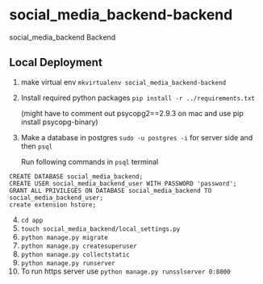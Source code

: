 # social_media_backend-backend
social_media_backend Backend

## Local Deployment

1. make virtual env   `mkvirtualenv social_media_backend-backend`
2. Install required python packages
   `pip install -r ../requirements.txt`

   (might have to comment out psycopg2==2.9.3 on mac and use pip install psycopg-binary)

3. Make a database in postgres
   `sudo -u postgres -i` for server side and then `psql`

   Run following commands in `psql` terminal

```
CREATE DATABASE social_media_backend;
CREATE USER social_media_backend_user WITH PASSWORD 'password';
GRANT ALL PRIVILEGES ON DATABASE social_media_backend TO social_media_backend_user;
create extension hstore;
```

4. `cd app`
5. `touch social_media_backend/local_settings.py`
6. `python manage.py migrate`
7. `python manage.py createsuperuser`
8. `python manage.py collectstatic`
9. `python manage.py runserver`
10. To run https server use `python manage.py runsslserver 0:8000`



